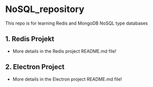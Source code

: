 # NoSQL_repository
This repo is for learning Redis and MongoDB NoSQL type databases


## 1. Redis Projekt
- More details in the Redis project README.md file! 

## 2. Electron Project
- More details in the Electron project README.md file! 
